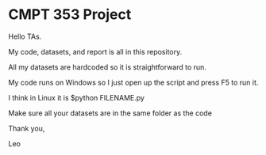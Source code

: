 # CMPT 353 Project
Hello TAs.

My code, datasets, and report is all in this repository.

All my datasets are hardcoded so it is straightforward to run.

My code runs on Windows so I just open up the script and press F5 to run it.

I think in Linux it is $python FILENAME.py

Make sure all your datasets are in the same folder as the code

Thank you,

Leo

